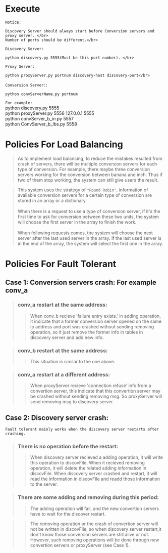 # Execute
`Notice:`</br>
```
Discovery Server should always start before Conversion servers and proxy server. </br>
Number of ports should be different.</br>
```

`Discovery Server:`  </br>
```
python discovery.py 5555(Must be this port number). </br>
```
`Proxy Server:`  </br>
```
python proxyServer.py portnum discovery-host discovery-port</br>
```
`Conversion Server:`: </br>
```
python convServerName.py portnum
```

`For example:`</br>
python discovery.py 5555 </br>
python proxyServer.py 5556 127.0.0.1 5555 </br>
python convServer_b_in.py 5557 </br>
python ConvServer_b_lbs.py 5558 </br>
  

# Policies For Load Balancing
>As to implement load balancing, to reduce the mistakes resulted from crash of servers, there will be multiple conversion servers for each type of conversion. For example, there maybe three conversion servers working for the conversion between banana and inch. Thus if two of them stop working, the system can still give users the result. 

>This system uses the strategy of `"Round Robin"`, information of available conversion servers for a certain type of conversion are stored in an array or a dictionary. </br></br>
When there is a request to use a type of conversion server, if it's the first time to ask for conversion between these two units, the system will choose the first server in the array to finish the work. </br></br>
When following requests comes, the system will choose the next server after the last used server in the array. If the last used server is in the end of the array, the system will select the first one in the array. 
  
  
# Policies For Fault Tolerant

## Case 1: Conversion servers crash: For example conv_a

>### conv_a restart at the same address:
>>When conv_b recieve 'failure entry exists.' in adding operation, it indicate that a former conversion server opened 
on the same ip address and port was crashed without sending removing operation, so it just remove the former info in
tables in discovery server and add new info.

>### conv_b restart at the same address:
>>This situation is similar to the one above.
	
>### conv_a restart at a different address:
>>When proxyServer recieve 'connection refuse' info from a convertion server, this indicate that this convertion server
may be crashed without sending removing msg. So proxyServer will send removing msg to discovery server.


## Case 2: Discovery server crash:
```
Fault tolerant mainly works when the discovery server restarts after crashing.
```

>### There is no operation before the restart:
>>When discovery server recieved a adding operation, it will write this operation to discovFile. When it recieved removing 
operation, it will delete the related adding information in discovFile. When discovery server crashed and restart, it will
read the information in discovFile and readd those information to the server.

>### There are some adding and removing during this period:
>>The adding operation will fail, and the new convertion servers have to wait for the discover restart.

>>The removing operation or the crash of convertion server will not be written in discovFile, so when discovery server restart,it don't know those conversion servers are still alive or not. However, such removing operations will be done through new convertion servers or proxyServer (see Case 1).


